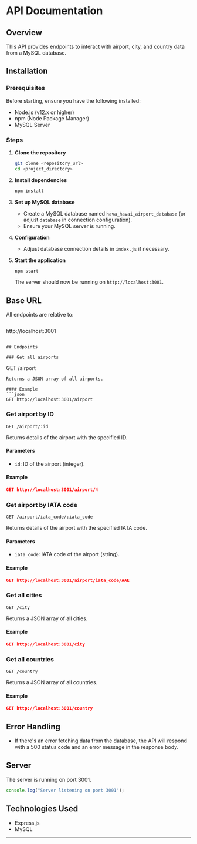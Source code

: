 # API Documentation

## Overview
This API provides endpoints to interact with airport, city, and country data from a MySQL database.

## Installation

### Prerequisites
Before starting, ensure you have the following installed:
- Node.js (v12.x or higher)
- npm (Node Package Manager)
- MySQL Server

### Steps

1. **Clone the repository**
   ```bash
   git clone <repository_url>
   cd <project_directory>
   ```

2. **Install dependencies**
   ```bash
   npm install
   ```

3. **Set up MySQL database**
   - Create a MySQL database named `hava_havai_airport_database` (or adjust `database` in connection configuration).
   - Ensure your MySQL server is running.

4. **Configuration**
   - Adjust database connection details in `index.js` if necessary.

5. **Start the application**
   ```bash
   npm start
   ```
   The server should now be running on `http://localhost:3001`.

## Base URL
All endpoints are relative to:
```
```
http://localhost:3001
```

## Endpoints

### Get all airports
```
GET /airport
```
Returns a JSON array of all airports.

#### Example
```json
GET http://localhost:3001/airport
```

### Get airport by ID
```
GET /airport/:id
```
Returns details of the airport with the specified ID.

#### Parameters
- `id`: ID of the airport (integer).

#### Example
```json
GET http://localhost:3001/airport/4
```

### Get airport by IATA code
```
GET /airport/iata_code/:iata_code
```
Returns details of the airport with the specified IATA code.

#### Parameters
- `iata_code`: IATA code of the airport (string).

#### Example
```json
GET http://localhost:3001/airport/iata_code/AAE
```

### Get all cities
```
GET /city
```
Returns a JSON array of all cities.

#### Example
```json
GET http://localhost:3001/city
```

### Get all countries
```
GET /country
```
Returns a JSON array of all countries.

#### Example
```json
GET http://localhost:3001/country
```

## Error Handling
- If there's an error fetching data from the database, the API will respond with a 500 status code and an error message in the response body.

## Server
The server is running on port 3001.

```javascript
console.log("Server listening on port 3001");
```

## Technologies Used
- Express.js
- MySQL
---
